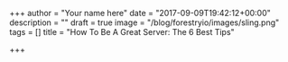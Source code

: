 +++
author = "Your name here"
date = "2017-09-09T19:42:12+00:00"
description = ""
draft = true
image = "/blog/forestryio/images/sling.png"
tags = []
title = "How To Be A Great Server: The 6 Best Tips"

+++
